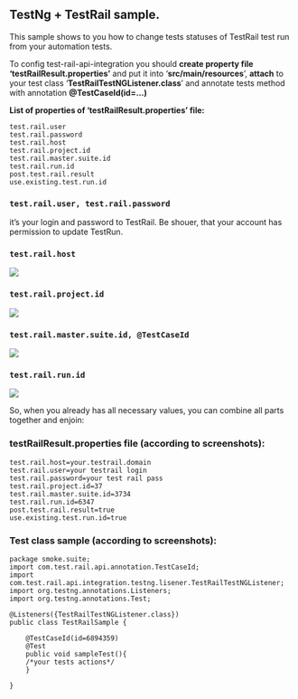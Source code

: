 ## TestNg + TestRail sample.

This sample shows to you how to change tests statuses of TestRail test run from your automation tests.

To config test-rail-api-integration you should **create property file ‘testRailResult.properties’** and put it into ‘**src/main/resources**’, **attach** to your test class ‘**TestRailTestNGListener.class**’ and annotate tests method with annotation **@TestCaseId(id=...)**

**List of properties of ‘testRailResult.properties’ file:** 

    test.rail.user
    test.rail.password
    test.rail.host
    test.rail.project.id 
    test.rail.master.suite.id 
    test.rail.run.id
    post.test.rail.result
    use.existing.test.run.id

### `test.rail.user, test.rail.password`
 it’s your login and password to TestRail. Be shouer, that your account has permission to update TestRun.

### `test.rail.host`

![](https://lh3.googleusercontent.com/oIb9xkMnXlNNq9GJP_ol5YH1HEOxEPBLZLkvXRgfvedymOvNrHl4UXVwaVL-J9rSHxztZZuBp_Los8NmSPBiJ33a15DulDi59zsASIQVXymC_d4SExQ9Kst7uIalNFVt63qj7YIH)

### `test.rail.project.id`
**![](https://lh3.googleusercontent.com/Q4OyfGyJFElRcbWwJ9lH38zzIoYbwEexVaj_mf_ZJCTTO9f5GBft-EKyHY_4lh-37n08YV6hPLAzriJYYXthHdsP2y5yPd3cxcgEFwRmeXoVyjbpEK-Rd0VYnSixE0GjIC0D-x0K)**
### `test.rail.master.suite.id, @TestCaseId`
**![](https://lh6.googleusercontent.com/NcAC8MHc55itxhrKg1dtArdiXmFnB84AfmTu3xbjrywKzG_rH8-Fki72M7BZaLQk_oysHTyzom1UsOP92QgeRCND4HLOb-1Zod8ZlN0L8Je1LJIMKJTSfQvaQkx7oL2jIe83Y-Ca)**
### `test.rail.run.id`
**![](https://lh6.googleusercontent.com/rcf_7TS8jQSZhNGh2hpq6HwkViH2c9bh8GB9LK6jtynfsApaFbIYNfG2ilfNaXTnVPOWltAhD3ADmMcMNro0Gdk-xm_449FEEuOzl6lRefJMACM15d-q4PQtIPo-VxvK5FnbNmg6)**

So, when you already has all necessary values, you can combine all parts together and enjoin:

### testRailResult.properties file (according to screenshots):

    test.rail.host=your.testrail.domain  
    test.rail.user=your testrail login  
    test.rail.password=your test rail pass  
    test.rail.project.id=37  
    test.rail.master.suite.id=3734  
    test.rail.run.id=6347  
    post.test.rail.result=true  
    use.existing.test.run.id=true

### Test class sample (according to screenshots):

    package smoke.suite;  
    import com.test.rail.api.annotation.TestCaseId;  
    import com.test.rail.api.integration.testng.lisener.TestRailTestNGListener;  
    import org.testng.annotations.Listeners;  
    import org.testng.annotations.Test;  
    
    @Listeners({TestRailTestNGListener.class})  
    public class TestRailSample {  
    
		@TestCaseId(id=6894359)  
		@Test  
		public void sampleTest(){  
		/*your tests actions*/  
		}  
     
    }
